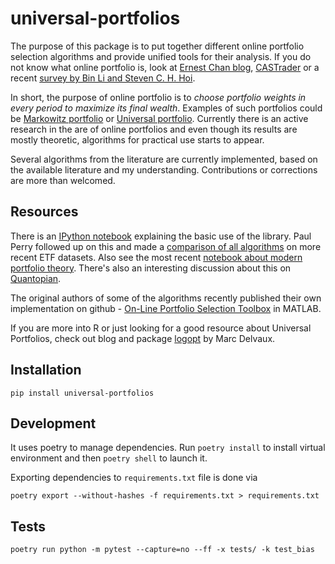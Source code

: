 # universal-portfolios

The purpose of this package is to put together different online portfolio selection algorithms and provide unified tools for their analysis. If you do not know what online portfolio is, look at [Ernest Chan blog](http://epchan.blogspot.cz/2007/01/universal-portfolios.html), [CASTrader](http://www.castrader.com/2006/11/universal_portf.html) or a recent [survey by Bin Li and Steven C. H. Hoi](http://arxiv.org/abs/1212.2129).

In short, the purpose of online portfolio is to _choose portfolio weights in every period to maximize its final wealth_. Examples of such portfolios could be [Markowitz portfolio](http://en.wikipedia.org/wiki/Modern_portfolio_theory) or [Universal portfolio](http://en.wikipedia.org/wiki/Universal_portfolio_algorithm). Currently there is an active research in the are of online portfolios and even though its results are mostly theoretic, algorithms for practical use starts to appear.

Several algorithms from the literature are currently implemented, based on the available literature and my understanding. Contributions or corrections are more than welcomed.

## Resources

There is an [IPython notebook](http://nbviewer.ipython.org/github/Marigold/universal-portfolios/blob/master/On-line%20portfolios.ipynb) explaining the basic use of the library. Paul Perry followed up on this and made a [comparison of all algorithms](http://nbviewer.ipython.org/github/paulperry/quant/blob/master/OLPS_Comparison.ipynb) on more recent ETF datasets. Also see the most recent [notebook about modern portfolio theory](http://nbviewer.ipython.org/github/Marigold/universal-portfolios/blob/master/modern-portfolio-theory.ipynb). There's also an interesting discussion about this on [Quantopian](https://www.quantopian.com/posts/comparing-olps-algorithms-olmar-up-et-al-dot-on-etfs#553a704e7c9031e3c70003a9).

The original authors of some of the algorithms recently published their own implementation on github - [On-Line Portfolio Selection Toolbox](https://github.com/OLPS/OLPS) in MATLAB.

If you are more into R or just looking for a good resource about Universal Portfolios, check out blog and package [logopt](http://optimallog.blogspot.cz/) by Marc Delvaux.

## Installation

```
pip install universal-portfolios
```

## Development

It uses poetry to manage dependencies. Run `poetry install` to install virtual environment and then `poetry shell` to launch it.

Exporting dependencies to `requirements.txt` file is done via

```
poetry export --without-hashes -f requirements.txt > requirements.txt
```

## Tests

```
poetry run python -m pytest --capture=no --ff -x tests/ -k test_bias
```
